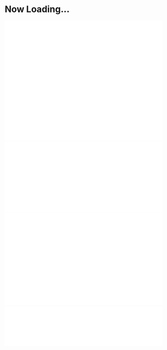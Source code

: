 # Now Loading...

![](./metrics.plugin.skyline.city.svg)
![](./metrics.plugin.achievements.compact.svg)
![](./metrics.plugin.habits.charts.svg)
![](./metrics.plugin.languages.indepth.svg)
